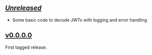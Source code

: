 ## [_Unreleased_](https://github.com/freckle/jwt-bearer-auth/compare/v__...main)

- Some basic code to decode JWTs with logging and error handling

## [v0.0.0.0](https://github.com/freckle/jwt-bearer-auth/tree/v0.0.0.0)

First tagged release.
